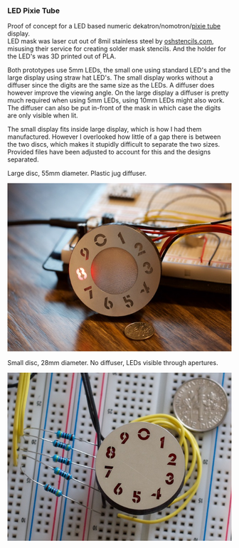 ### LED Pixie Tube

Proof of concept for a LED based numeric dekatron/nomotron/[pixie tube](https://www.industrialalchemy.org/articleview.php?item=1108) display.  
LED mask was laser cut out of 8mil stainless steel by [oshstencils.com](oshstencils.com), misusing their service for creating solder mask stencils. And the holder for the LED's was 3D printed out of PLA.

Both prototypes use 5mm LEDs, the small one using standard LED's and the large display using straw hat LED's. The small display works without a diffuser since the digits are the same size as the LEDs. A diffuser does however improve the viewing angle. On the large display a diffuser is pretty much required when using 5mm LEDs, using 10mm LEDs might also work. The diffuser can also be put in-front of the mask in which case the digits are only visible when lit.

The small display fits inside large display, which is how I had them manufactured. However I overlooked how little of a gap there is between the two discs, which makes it stupidly difficult to separate the two sizes. Provided files have been adjusted to account for this and the designs separated.

Large disc, 55mm diameter. Plastic jug diffuser.

![Large Pixie Display](Media/P5240587.jpg)

Small disc, 28mm diameter. No diffuser, LEDs visible through apertures.

![Small Pixie Display](Media/P5200580.jpg)


